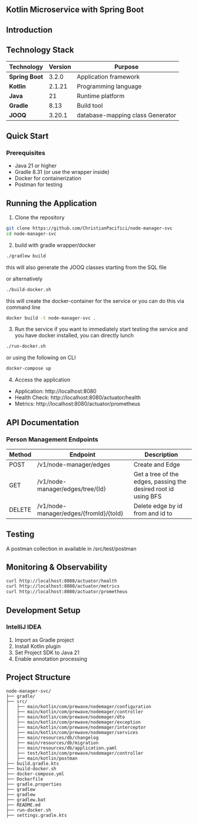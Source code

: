 ## Kotlin Microservice with Spring Boot  

## Introduction


## Technology Stack

| Technology      | Version | Purpose                          |
|-----------------|---------|----------------------------------|
| **Spring Boot** | 3.2.0   | Application framework            |
| **Kotlin**      | 2.1.21  | Programming language             |
| **Java**        | 21      | Runtime platform                 |
| **Gradle**      | 8.13    | Build tool                       |
| **JOOQ**        | 3.20.1  | database-mapping class Generator |


## Quick Start

### Prerequisites

- Java 21 or higher
- Gradle 8.31 (or use the wrapper inside)
- Docker for containerization
- Postman for testing


## Running the Application

1. Clone the repository

```bash
git clone https://github.com/ChristianPacifici/node-manager-svc
cd node-manager-svc
```

2. build with gradle wrapper/docker

```bash
./gradlew build
```
this will also generate the JOOQ classes starting from the SQL file

or alternatively 
```bash
./build-docker.sh
```
this will create the docker-container for the service
or you can do this via command line 

```bash
docker build -t node-manager-svc .
```

3. Run the service
if you want to immediately start testing the service and you have docker 
 installed, you can directly lunch

```bash
./run-docker.sh
```
or using the following on CLI

```bash
docker-compose up
```

4. Access the application

- Application: http://localhost:8080
- Health Check: http://localhost:8080/actuator/health
- Metrics: http://localhost:8080/actuator/prometheus

## API Documentation

### Person Management Endpoints

| Method | Endpoint                               | Description                                                    |
|--------|----------------------------------------|----------------------------------------------------------------|
| POST   | /v1/node-manager/edges                 | Create and Edge                                                |
| GET    | /v1/node-manager/edges/tree/{Id}       | Get a tree of the edges, passing the desired root id using BFS |
| DELETE | /v1/node-manager/edges/{fromId}/{toId} | Delete edge by id from and id to                               |

## Testing
A postman collection in available in /src/test/postman

## Monitoring & Observability

```bash
curl http://localhost:8080/actuator/health
curl http://localhost:8080/actuator/metrics
curl http://localhost:8080/actuator/prometheus
```


##  Development Setup

### IntelliJ IDEA

1. Import as Gradle project
2. Install Kotlin plugin
3. Set Project SDK to Java 21
4. Enable annotation processing


## Project Structure

```text
node-manager-svc/
├── gradle/
├── src/
│   ├── main/kotlin/com/prewave/nodemager/configuration
│   ├── main/kotlin/com/prewave/nodemager/controller
│   ├── main/kotlin/com/prewave/nodemager/dto
│   ├── main/kotlin/com/prewave/nodemager/exception
│   ├── main/kotlin/com/prewave/nodemager/interceptor
│   ├── main/kotlin/com/prewave/nodemager/services
│   ├── main/resources/db/changelog
│   ├── main/resources/db/migration
│   ├── main/resources/db/application.yaml
│   ├── test/kotlin/com/prewave/nodemager/controller
│   ├── main/kotlin/postman
├── build.gradle.kts
├── build-docker.sh
├── docker-compose.yml
├── Dockerfile
├── gradle.properties
├── gradlew
├── gradlew
├── gradlew.bat
├── README.md
├── run-docker.sh
├── settings.gradle.kts
```
